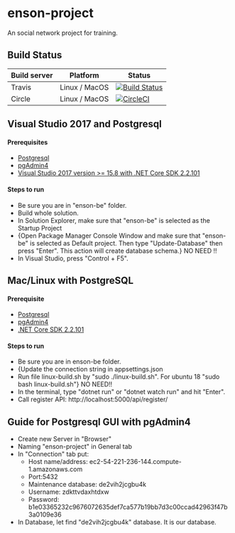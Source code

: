 # enson-project
An social network project for training.


## Build Status
| Build server    | Platform       | Status            |
|-----------------|----------------|-------------------|
|Travis           | Linux / MacOS  |[![Build Status](https://travis-ci.com/DatNgoHaVan/enson-project.svg?token=44Dp4xgu5dU6gYhiYCoY&branch=dev)](https://travis-ci.com/DatNgoHaVan/enson-project)       |
|Circle           | Linux / MacOS  |[![CircleCI](https://circleci.com/gh/DatNgoHaVan/enson-project/tree/dev.svg?style=svg)](https://circleci.com/gh/DatNgoHaVan/enson-project/tree/dev)        |


## Visual Studio 2017 and Postgresql

#### Prerequisites

- [Postgresql](https://www.postgresql.org/download/windows/)
- [pgAdmin4](https://www.pgadmin.org/download/pgadmin-4-windows/)
- [Visual Studio 2017 version >= 15.8 with .NET Core SDK 2.2.101](https://www.microsoft.com/net/download/all)

#### Steps to run

- Be sure you are in "enson-be" folder.
- Build whole solution.
- In Solution Explorer, make sure that "enson-be" is selected as the Startup Project
- {Open Package Manager Console Window and make sure that "enson-be" is selected as Default project. Then type "Update-Database" then press "Enter". This action will create database schema.} NO NEED !!
- In Visual Studio, press "Control + F5".

## Mac/Linux with PostgreSQL

#### Prerequisite

- [Postgresql](https://www.postgresql.org/download/)
- [pgAdmin4](https://www.pgadmin.org/download/)
- [.NET Core SDK 2.2.101](https://www.microsoft.com/net/download/all)

#### Steps to run
- Be sure you are in enson-be folder.
- {Update the connection string in appsettings.json
- Run file linux-build.sh by "sudo ./linux-build.sh". For ubuntu 18 "sudo bash linux-build.sh"} NO NEED!!
- In the terminal, type "dotnet run" or "dotnet watch run" and hit "Enter".
- Call register API: http://localhost:5000/api/register/

## Guide for Postgresql GUI with pgAdmin4
- Create new Server in "Browser"
- Naming "enson-project" in General tab
- In "Connection" tab put:
    - Host name/address: ec2-54-221-236-144.compute-1.amazonaws.com
    - Port:5432
    - Maintenance database: de2vih2jcgbu4k
    - Username: zdkttvdaxhtdxw
    - Password: b1e03365232c9676072635def7ca577b19bb7d3c00ccad42963f47b3a0109e36
- In Database, let find "de2vih2jcgbu4k" database. It is our database.